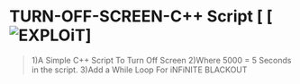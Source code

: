 # TURN-OFF-SCREEN-C++ Script [ [![EXPLOiT](https://cdn.rawgit.com/sindresorhus/awesome/d7305f38d29fed78fa85652e3a63e154dd8e8829/media/badge.svg)]
> 1)A Simple C++ Script To Turn Off Screen
2)Where 5000 = 5 Seconds in the script.
3)Add a While Loop For iNFiNITE BLACKOUT
